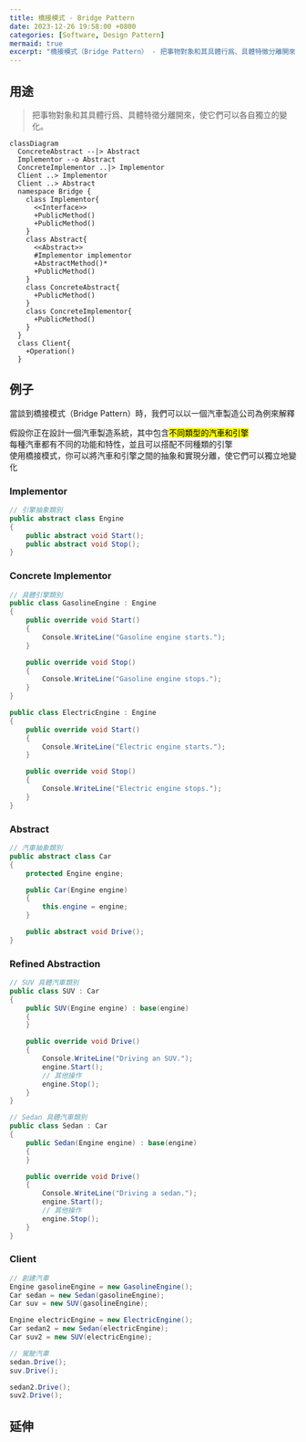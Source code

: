 ```yaml
---
title: 橋接模式 - Bridge Pattern
date: 2023-12-26 19:58:00 +0800
categories: [Software, Design Pattern]
mermaid: true
excerpt: "橋接模式（Bridge Pattern） - 把事物對象和其具體行爲、具體特徵分離開來，使它們可以各自獨立的變化。"
---
```


## 用途

> 把事物對象和其具體行爲、具體特徵分離開來，使它們可以各自獨立的變化。

```mermaid
classDiagram
  ConcreteAbstract --|> Abstract
  Implementor --o Abstract
  ConcreteImplementor ..|> Implementor
  Client ..> Implementor
  Client ..> Abstract
  namespace Bridge {
    class Implementor{
      <<Interface>>
      +PublicMethod()
      +PublicMethod()
    }
    class Abstract{
      <<Abstract>>
      #Implementor implementor
      +AbstractMethod()*
      +PublicMethod()
    }
    class ConcreteAbstract{
      +PublicMethod()
    }
    class ConcreteImplementor{
      +PublicMethod()
    }
  }
  class Client{
    +Operation()
  }

```

## 例子

當談到橋接模式（Bridge Pattern）時，我們可以以一個汽車製造公司為例來解釋<br>

假設你正在設計一個汽車製造系統，其中包含<mark>不同類型的汽車和引擎</mark><br>
每種汽車都有不同的功能和特性，並且可以搭配不同種類的引擎<br>
使用橋接模式，你可以將汽車和引擎之間的抽象和實現分離，使它們可以獨立地變化<br>

### Implementor

```cs
// 引擎抽象類別
public abstract class Engine
{
    public abstract void Start();
    public abstract void Stop();
}
```

### Concrete Implementor

```cs
// 具體引擎類別
public class GasolineEngine : Engine
{
    public override void Start()
    {
        Console.WriteLine("Gasoline engine starts.");
    }

    public override void Stop()
    {
        Console.WriteLine("Gasoline engine stops.");
    }
}
```

```cs
public class ElectricEngine : Engine
{
    public override void Start()
    {
        Console.WriteLine("Electric engine starts.");
    }

    public override void Stop()
    {
        Console.WriteLine("Electric engine stops.");
    }
}
```

### Abstract

```cs
// 汽車抽象類別
public abstract class Car
{
    protected Engine engine;

    public Car(Engine engine)
    {
        this.engine = engine;
    }

    public abstract void Drive();
}
```

### Refined Abstraction

```cs
// SUV 具體汽車類別
public class SUV : Car
{
    public SUV(Engine engine) : base(engine)
    {
    }

    public override void Drive()
    {
        Console.WriteLine("Driving an SUV.");
        engine.Start();
        // 其他操作
        engine.Stop();
    }
}
```

```cs
// Sedan 具體汽車類別
public class Sedan : Car
{
    public Sedan(Engine engine) : base(engine)
    {
    }

    public override void Drive()
    {
        Console.WriteLine("Driving a sedan.");
        engine.Start();
        // 其他操作
        engine.Stop();
    }
}
```

### Client

```cs
// 創建汽車
Engine gasolineEngine = new GasolineEngine();
Car sedan = new Sedan(gasolineEngine);
Car suv = new SUV(gasolineEngine);

Engine electricEngine = new ElectricEngine();
Car sedan2 = new Sedan(electricEngine);
Car suv2 = new SUV(electricEngine);

// 駕駛汽車
sedan.Drive();
suv.Drive();

sedan2.Drive();
suv2.Drive();
```

## 延伸
